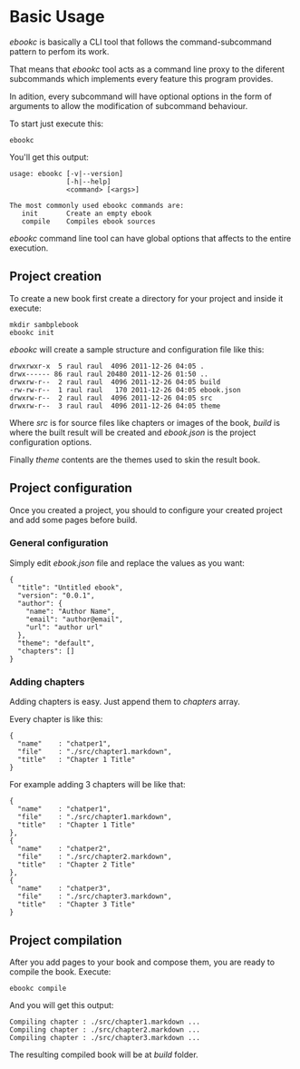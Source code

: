 Basic Usage
===========

*ebookc* is basically a CLI tool that follows the command-subcommand pattern to
perfom its work.

That means that *ebookc* tool acts as a command line proxy to the diferent 
subcommands which implements every feature this program provides. 

In adition, every subcommand will have optional options in the form of arguments 
to allow the modification of subcommand behaviour.

To start just execute this:

    ebookc

You'll get this output:

    usage: ebookc [-v|--version]
                  [-h|--help]
                  <command> [<args>]

    The most commonly used ebookc commands are:
       init       Create an empty ebook
       compile    Compiles ebook sources

*ebookc* command line tool can have global options that affects to the entire 
execution.

Project creation
----------------

To create a new book first create a directory for your project and inside it 
execute:

    mkdir sambplebook
    ebookc init

*ebookc* will create a sample structure and configuration file like this:

    drwxrwxr-x  5 raul raul  4096 2011-12-26 04:05 .
    drwx------ 86 raul raul 20480 2011-12-26 01:50 ..
    drwxrw-r--  2 raul raul  4096 2011-12-26 04:05 build
    -rw-rw-r--  1 raul raul   170 2011-12-26 04:05 ebook.json
    drwxrw-r--  2 raul raul  4096 2011-12-26 04:05 src
    drwxrw-r--  3 raul raul  4096 2011-12-26 04:05 theme

Where *src* is for source files like chapters or images of the book, *build* is 
where the built result will be created and *ebook.json* is the project 
configuration options.

Finally *theme* contents are the themes used to skin the result book.

Project configuration
---------------------

Once you created a project, you should to configure your created project and 
add some pages before build.

### General configuration

Simply edit *ebook.json* file and replace the values as you want:

    {
      "title": "Untitled ebook",
      "version": "0.0.1",
      "author": {
        "name": "Author Name",
        "email": "author@email",
        "url": "author url"
      },
      "theme": "default",
      "chapters": []
    }

### Adding chapters

Adding chapters is easy. Just append them to *chapters* array.

Every chapter is like this:

    {
      "name"    : "chatper1",
      "file"    : "./src/chapter1.markdown",
      "title"   : "Chapter 1 Title"
    }

For example adding 3 chapters will be like that:

    {
      "name"    : "chatper1",
      "file"    : "./src/chapter1.markdown",
      "title"   : "Chapter 1 Title"
    },
    {
      "name"    : "chatper2",
      "file"    : "./src/chapter2.markdown",
      "title"   : "Chapter 2 Title"
    },
    {
      "name"    : "chatper3",
      "file"    : "./src/chapter3.markdown",
      "title"   : "Chapter 3 Title"
    }



Project compilation
-------------------

After you add pages to your book and compose them, you are ready to compile the book. Execute:

    ebookc compile

And you will get this output:

    Compiling chapter : ./src/chapter1.markdown ...
    Compiling chapter : ./src/chapter2.markdown ...
    Compiling chapter : ./src/chapter3.markdown ...

The resulting compiled book will be at *build* folder.
